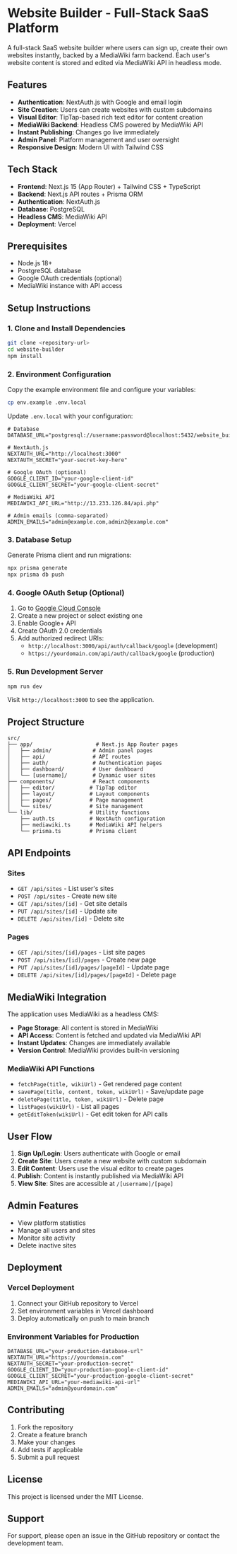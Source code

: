 # Website Builder - Full-Stack SaaS Platform

A full-stack SaaS website builder where users can sign up, create their own websites instantly, backed by a MediaWiki farm backend. Each user's website content is stored and edited via MediaWiki API in headless mode.

## Features

- **Authentication**: NextAuth.js with Google and email login
- **Site Creation**: Users can create websites with custom subdomains
- **Visual Editor**: TipTap-based rich text editor for content creation
- **MediaWiki Backend**: Headless CMS powered by MediaWiki API
- **Instant Publishing**: Changes go live immediately
- **Admin Panel**: Platform management and user oversight
- **Responsive Design**: Modern UI with Tailwind CSS

## Tech Stack

- **Frontend**: Next.js 15 (App Router) + Tailwind CSS + TypeScript
- **Backend**: Next.js API routes + Prisma ORM
- **Authentication**: NextAuth.js
- **Database**: PostgreSQL
- **Headless CMS**: MediaWiki API
- **Deployment**: Vercel

## Prerequisites

- Node.js 18+ 
- PostgreSQL database
- Google OAuth credentials (optional)
- MediaWiki instance with API access

## Setup Instructions

### 1. Clone and Install Dependencies

```bash
git clone <repository-url>
cd website-builder
npm install
```

### 2. Environment Configuration

Copy the example environment file and configure your variables:

```bash
cp env.example .env.local
```

Update `.env.local` with your configuration:

```env
# Database
DATABASE_URL="postgresql://username:password@localhost:5432/website_builder"

# NextAuth.js
NEXTAUTH_URL="http://localhost:3000"
NEXTAUTH_SECRET="your-secret-key-here"

# Google OAuth (optional)
GOOGLE_CLIENT_ID="your-google-client-id"
GOOGLE_CLIENT_SECRET="your-google-client-secret"

# MediaWiki API
MEDIAWIKI_API_URL="http://13.233.126.84/api.php"

# Admin emails (comma-separated)
ADMIN_EMAILS="admin@example.com,admin2@example.com"
```

### 3. Database Setup

Generate Prisma client and run migrations:

```bash
npx prisma generate
npx prisma db push
```

### 4. Google OAuth Setup (Optional)

1. Go to [Google Cloud Console](https://console.cloud.google.com/)
2. Create a new project or select existing one
3. Enable Google+ API
4. Create OAuth 2.0 credentials
5. Add authorized redirect URIs:
   - `http://localhost:3000/api/auth/callback/google` (development)
   - `https://yourdomain.com/api/auth/callback/google` (production)

### 5. Run Development Server

```bash
npm run dev
```

Visit `http://localhost:3000` to see the application.

## Project Structure

```
src/
├── app/                    # Next.js App Router pages
│   ├── admin/             # Admin panel pages
│   ├── api/               # API routes
│   ├── auth/              # Authentication pages
│   ├── dashboard/         # User dashboard
│   └── [username]/        # Dynamic user sites
├── components/            # React components
│   ├── editor/           # TipTap editor
│   ├── layout/           # Layout components
│   ├── pages/            # Page management
│   └── sites/            # Site management
└── lib/                  # Utility functions
    ├── auth.ts           # NextAuth configuration
    ├── mediawiki.ts      # MediaWiki API helpers
    └── prisma.ts         # Prisma client
```

## API Endpoints

### Sites
- `GET /api/sites` - List user's sites
- `POST /api/sites` - Create new site
- `GET /api/sites/[id]` - Get site details
- `PUT /api/sites/[id]` - Update site
- `DELETE /api/sites/[id]` - Delete site

### Pages
- `GET /api/sites/[id]/pages` - List site pages
- `POST /api/sites/[id]/pages` - Create new page
- `PUT /api/sites/[id]/pages/[pageId]` - Update page
- `DELETE /api/sites/[id]/pages/[pageId]` - Delete page

## MediaWiki Integration

The application uses MediaWiki as a headless CMS:

- **Page Storage**: All content is stored in MediaWiki
- **API Access**: Content is fetched and updated via MediaWiki API
- **Instant Updates**: Changes are immediately available
- **Version Control**: MediaWiki provides built-in versioning

### MediaWiki API Functions

- `fetchPage(title, wikiUrl)` - Get rendered page content
- `savePage(title, content, token, wikiUrl)` - Save/update page
- `deletePage(title, token, wikiUrl)` - Delete page
- `listPages(wikiUrl)` - List all pages
- `getEditToken(wikiUrl)` - Get edit token for API calls

## User Flow

1. **Sign Up/Login**: Users authenticate with Google or email
2. **Create Site**: Users create a new website with custom subdomain
3. **Edit Content**: Users use the visual editor to create pages
4. **Publish**: Content is instantly published via MediaWiki API
5. **View Site**: Sites are accessible at `/[username]/[page]`

## Admin Features

- View platform statistics
- Manage all users and sites
- Monitor site activity
- Delete inactive sites

## Deployment

### Vercel Deployment

1. Connect your GitHub repository to Vercel
2. Set environment variables in Vercel dashboard
3. Deploy automatically on push to main branch

### Environment Variables for Production

```env
DATABASE_URL="your-production-database-url"
NEXTAUTH_URL="https://yourdomain.com"
NEXTAUTH_SECRET="your-production-secret"
GOOGLE_CLIENT_ID="your-production-google-client-id"
GOOGLE_CLIENT_SECRET="your-production-google-client-secret"
MEDIAWIKI_API_URL="your-mediawiki-api-url"
ADMIN_EMAILS="admin@yourdomain.com"
```

## Contributing

1. Fork the repository
2. Create a feature branch
3. Make your changes
4. Add tests if applicable
5. Submit a pull request

## License

This project is licensed under the MIT License.

## Support

For support, please open an issue in the GitHub repository or contact the development team.